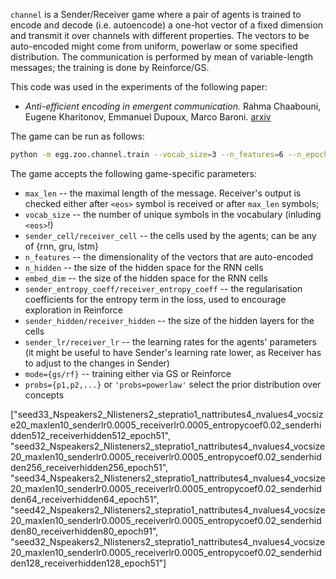 `channel` is a Sender/Receiver game where a pair of agents is trained to 
encode and decode (i.e. autoencode) a one-hot vector of a fixed dimension and transmit it over channels with different
properties. The vectors to be auto-encoded might come from uniform, powerlaw or some specified
distribution. The communication is performed by mean of variable-length messages; the training is done by Reinforce/GS.

This code was used in the experiments of the following paper:
* _Anti-efficient encoding in emergent communication._ Rahma Chaabouni, Eugene Kharitonov, Emmanuel Dupoux, Marco Baroni.
[arxiv](https://arxiv.org/abs/1905.12561)

The game can be run as follows:

```bash
python -m egg.zoo.channel.train --vocab_size=3 --n_features=6 --n_epoch=50 --max_len=10 --batch_size=512 --random_seed=21
```

The game accepts the following game-specific parameters:
 * `max_len` -- the maximal length of the message. Receiver's output is checked either after `<eos>` symbol is received
 or after `max_len` symbols;
 * `vocab_size` -- the number of unique symbols in the vocabulary (inluding `<eos>`!)
 * `sender_cell/receiver_cell` -- the cells used by the agents; can be any of {rnn, gru, lstm}
 * `n_features` -- the dimensionality of the vectors that are auto-encoded
 * `n_hidden` -- the size of the hidden space for the RNN cells
 * `embed_dim` -- the size of the hidden space for the RNN cells
 * `sender_entropy_coeff/receiver_entropy_coeff` -- the regularisation coefficients for the
 entropy term in the loss, used to encourage exploration in Reinforce
 * `sender_hidden/receiver_hidden` -- the size of the hidden layers for the cells
 * `sender_lr/receiver_lr` -- the learning rates for the agents' parameters (it might be useful to have Sender's learning rate
 lower, as Receiver has to adjust to the changes in Sender)
 * `mode={gs/rf}` -- training either via GS or Reinforce
 * `probs={p1,p2,...}` or `'probs=powerlaw'` select the prior distribution over concepts




["seed33_Nspeakers2_Nlisteners2_stepratio1_nattributes4_nvalues4_vocsize20_maxlen10_senderlr0.0005_receiverlr0.0005_entropycoef0.02_senderhidden512_receiverhidden512_epoch51",
"seed32_Nspeakers2_Nlisteners2_stepratio1_nattributes4_nvalues4_vocsize20_maxlen10_senderlr0.0005_receiverlr0.0005_entropycoef0.02_senderhidden256_receiverhidden256_epoch51",
"seed34_Nspeakers2_Nlisteners2_stepratio1_nattributes4_nvalues4_vocsize20_maxlen10_senderlr0.0005_receiverlr0.0005_entropycoef0.02_senderhidden64_receiverhidden64_epoch51",
"seed42_Nspeakers2_Nlisteners2_stepratio1_nattributes4_nvalues4_vocsize20_maxlen10_senderlr0.0005_receiverlr0.0005_entropycoef0.02_senderhidden80_receiverhidden80_epoch91",
"seed32_Nspeakers2_Nlisteners2_stepratio1_nattributes4_nvalues4_vocsize20_maxlen10_senderlr0.0005_receiverlr0.0005_entropycoef0.02_senderhidden128_receiverhidden128_epoch51"]
